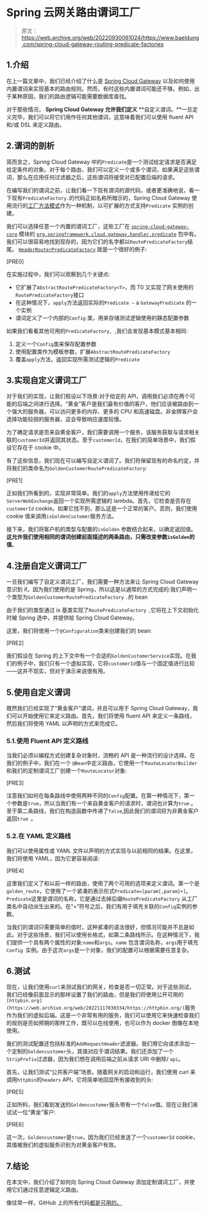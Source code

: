 # Spring 云网关路由谓词工厂

> 原文：<https://web.archive.org/web/20220930061024/https://www.baeldung.com/spring-cloud-gateway-routing-predicate-factories>

## 1.介绍

在上一篇文章中，我们已经介绍了什么是 [Spring Cloud Gateway](/web/20221117030334/https://www.baeldung.com/spring-cloud-gateway) 以及如何使用内置谓词来实现基本的路由规则。然而，有时这些内置谓词可能还不够。例如，出于某种原因，我们的路由逻辑可能需要数据库查找。

对于那些情况， **Spring Cloud Gateway 允许我们定义** **自定义谓词。**一旦定义完毕，我们可以将它们用作任何其他谓词，这意味着我们可以使用 fluent API 和/或 DSL 来定义路由。

## 2.谓词的剖析

简而言之，Spring Cloud Gateway 中的`Predicate`是一个测试给定请求是否满足给定条件的对象。对于每个路由，我们可以定义一个或多个谓词，如果满足这些谓词，那么在应用任何过滤器之后，这些谓词将接受对已配置后端的请求。

在编写我们的谓词之前，让我们看一下现有谓词的源代码，或者更准确地说，看一下现有`PredicateFactory.`的代码正如名称所暗示的，Spring Cloud Gateway 使用流行的[工厂方法模式](https://web.archive.org/web/20221117030334/https://en.wikipedia.org/wiki/Factory_method_pattern)作为一种机制，以可扩展的方式支持`Predicate` 实例的创建。

我们可以选择任意一个内置的谓词工厂，这些工厂在 [`spring-cloud-gateway-core`](https://web.archive.org/web/20221117030334/https://github.com/spring-cloud/spring-cloud-gateway/tree/v2.1.3.RELEASE/spring-cloud-gateway-core) 模块的 [`org.springframework.cloud.gateway.handler.predicate`](https://web.archive.org/web/20221117030334/https://github.com/spring-cloud/spring-cloud-gateway/tree/v2.1.3.RELEASE/spring-cloud-gateway-core/src/main/java/org/springframework/cloud/gateway/handler/predicate) 包中有。我们可以很容易地找到现存的，因为它们的名字都以`RoutePredicateFactory`结尾。 [`HeaderRouterPredicateFactory`](https://web.archive.org/web/20221117030334/https://github.com/spring-cloud/spring-cloud-gateway/blob/v2.1.3.RELEASE/spring-cloud-gateway-core/src/main/java/org/springframework/cloud/gateway/handler/predicate/HeaderRoutePredicateFactory.java) 就是一个很好的例子:

[PRE0]

在实施过程中，我们可以观察到几个关键点:

*   它扩展了`AbstractRoutePredicateFactory<T>`，而 T0 又实现了网关使用的`RoutePredicateFactory`接口
*   在这种情况下，`apply`方法返回实际的`Predicate –` a `GatewayPredicate` 的一个实例
*   谓词定义了一个内部的`Config` 类，用来存储测试逻辑使用的静态配置参数

如果我们看看其他可用的`PredicateFactory, `,我们会发现基本模式基本相同:

1.  定义一个`Config`类来保存配置参数
2.  使用配置类作为模板参数，扩展`AbstractRoutePredicateFactory`
3.  覆盖`apply`方法，返回实现所需测试逻辑的`Predicate`

## 3.实现自定义谓词工厂

对于我们的实现，让我们假设以下场景:对于给定的 API，调用我们必须在两个可能的后端之间进行选择。“黄金”客户是我们最有价值的客户，他们应该被路由到一个强大的服务器，可以访问更多的内存、更多的 CPU 和高速磁盘。非金牌客户会选择功能较弱的服务器，这会导致响应速度较慢。

为了确定请求是否来自黄金客户，我们需要调用一个服务，该服务获取与请求相关联的`customerId`并返回其状态。至于`customerId`，在我们的简单场景中，我们假设它存在于 cookie 中。

有了这些信息，我们现在可以编写自定义谓词了。我们将保留现有的命名约定，并将我们的类命名为`GoldenCustomerRoutePredicateFactory`:

[PRE1]

正如我们所看到的，实现非常简单。我们的`apply`方法使用传递给它的`ServerWebExchange`返回一个实现所需逻辑的 lambda。首先，它检查是否存在`customerId` cookie。如果它找不到，那么这是一个正常的客户。否则，我们使用 cookie 值来调用`isGoldenCustomer`服务方法。

接下来，我们将客户机的类型与配置的`isGolden` 参数结合起来，以确定返回值。**这允许我们使用相同的谓词创建前面描述的两条路由，只需改变参数`isGolden`的值**。

## 4.注册自定义谓词工厂

一旦我们编写了自定义谓词工厂，我们需要一种方法来让 Spring Cloud Gateway 意识到 if。因为我们使用的是 Spring，所以这是以通常的方式完成的:我们声明一个类型为`GoldenCustomerRoutePredicateFactory` `.`的 bean

由于我们的类型通过 is 基类实现了`RoutePredicateFactory `,它将在上下文初始化时被 Spring 选中，并提供给 Spring Cloud Gateway。

这里，我们将使用一个`@Configuration`类来创建我们的 bean:

[PRE2]

我们假设在 Spring 的上下文中有一个合适的`GoldenCustomerService`实现。在我们的例子中，我们只有一个虚拟实现，它将`customerId`值与一个固定值进行比较——这并不现实，但对于演示来说很有用。

## 5.使用自定义谓词

既然我们已经实现了“黄金客户”谓词，并且可以用于 Spring Cloud Gateway，我们可以开始使用它来定义路由。首先，我们将使用 fluent API 来定义一条路线，然后我们将使用 YAML 以声明的方式来完成它。

### 5.1.使用 Fluent API 定义路线

当我们必须以编程方式创建复杂对象时，流畅的 API 是一种流行的设计选择。在我们的例子中，我们在一个 `@Bean`中定义路由，它使用一个`RouteLocatorBuilder`和我们的定制谓词工厂创建一个`RouteLocator`对象:

[PRE3]

注意我们如何在每条路线中使用两种不同的`Config`配置。在第一种情况下，第一个参数是`true`，所以当我们有一个来自黄金客户的请求时，谓词也计算为`true` 。至于第二条路线，我们在构造函数中传递了`false`,因此我们的谓词将为非黄金客户返回`true `。

### 5.2.在 YAML 定义路线

我们可以使用属性或 YAML 文件以声明的方式实现与以前相同的结果。在这里，我们将使用 YAML，因为它更容易阅读:

[PRE4]

这里我们定义了和以前一样的路由，使用了两个可用的选项来定义谓词。第一个是`golden_route`，它使用了一个紧凑的表示形式`Predicate=[param[,param]+]`。`Predicate`这里是谓词的名称，它是通过去掉后缀`RoutePredicateFactory` 从工厂类名中自动派生出来的。在“=”符号之后，我们有用于填充关联的`Config`实例的参数。

当我们的谓词只需要简单的值时，这种紧凑的语法很好，但情况可能并不总是如此。对于这些场景，我们可以使用长格式，如第二条路线所示。在这种情况下，我们提供一个具有两个属性的对象:`name`和`args`。`name` 包含谓词名称，`args`用于填充`Config `实例。由于这次`args`是一个对象，我们的配置可以根据需要任意复杂。

## 6.测试

现在，让我们使用`curl`来测试我们的网关，检查是否一切正常。对于这些测试，我们已经像前面显示的那样设置了我们的路由，但是我们将使用公开可用的`[httpbin.org](https://web.archive.org/web/20221117030334/https://httpbin.org/)`服务作为我们的虚拟后端。这是一个非常有用的服务，我们可以使用它来快速检查我们的规则是否如预期的那样工作，既可以在线使用，也可以作为 docker 图像在本地使用。

我们的测试配置还包括标准的`AddRequestHeader`滤波器。我们用它向请求添加一个定制的`Goldencustomer`头，其值对应于谓词结果。我们还添加了一个`StripPrefix`过滤器，因为我们想在调用后端之前从请求 URI 中删除/ `api`。

首先，让我们测试“公共客户端”场景。随着网关的启动和运行，我们使用 curl 来调用`httpbin`的`headers` API，它将简单地回显所有接收到的头:

[PRE5]

正如所料，我们看到发送的`Goldencustomer`报头带有一个`false`值。现在让我们来试试一位“黄金”客户:

[PRE6]

这一次，`Goldencustomer`是`true`，因为我们已经发送了一个`customerId` cookie，其值被我们的虚拟服务识别为对黄金客户有效。

## 7.结论

在本文中，我们介绍了如何向 Spring Cloud Gateway 添加定制谓词工厂，并使用它们通过任意逻辑定义路由。

像往常一样，GitHub 上的所有代码[都是可用的。](https://web.archive.org/web/20221117030334/https://github.com/eugenp/tutorials/tree/master/spring-cloud-modules/spring-cloud-gateway)